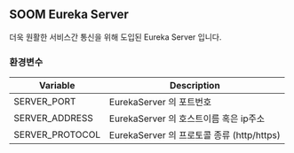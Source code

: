 ## SOOM Eureka Server
더욱 원활한 서비스간 통신을 위해 도입된 Eureka Server 입니다.
### 환경변수
|Variable|Description|
|---|---|
| SERVER_PORT | EurekaServer 의 포트번호 |
| SERVER_ADDRESS | EurekaServer 의 호스트이름 혹은 ip주소 |
| SERVER_PROTOCOL | EurekaServer 의 프로토콜 종류 (http/https) |